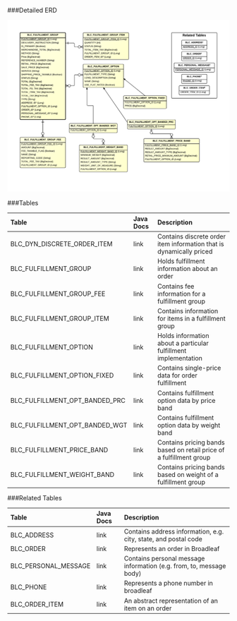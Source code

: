###Detailed ERD

![Order Fulfillment](images/dataModel/OrderFulfillmentDetailedERD.png)

###Tables

| Table                         | Java Docs | Description                                         |
|:------------------------------|:----------|:----------------------------------------------------|
|BLC_DYN_DISCRETE_ORDER_ITEM    | link      | Contains discrete order item information that is dynamically priced  |
|BLC_FULFILLMENT_GROUP          | link      | Holds fulfillment information about an order  |
|BLC_FULFILLMENT_GROUP_FEE      | link      | Contains fee information for a fulfillment group  |
|BLC_FULFILLMENT_GROUP_ITEM     | link      | Contains information for items in a fulfillment group  |
|BLC_FULFILLMENT_OPTION         | link      | Holds information about a particular fulfillment implementation  |
|BLC_FULFILLMENT_OPTION_FIXED   | link      | Contains single-price data for order fulfillment  |
|BLC_FULFILLMENT_OPT_BANDED_PRC | link      | Contains fulfillment option data by price band  |
|BLC_FULFILLMENT_OPT_BANDED_WGT | link      | Contains fulfillment option data by weight band  |
|BLC_FULFILLMENT_PRICE_BAND     | link      | Contains pricing bands based on retail price of a fulfillment group |
|BLC_FULFILLMENT_WEIGHT_BAND    | link      | Contains pricing bands based on weight of a fulfillment group |

###Related Tables

| Table                | Java Docs	   | Description                                         |
|:---------------------|:--------------|:----------------------------------------------------|
|BLC_ADDRESS           | link          | Contains address information, e.g. city, state, and postal code  |
|BLC_ORDER             | link          | Represents an order in Broadleaf  |
|BLC_PERSONAL_MESSAGE  | link          | Contains personal message information (e.g. from, to, message body)  |
|BLC_PHONE             | link          | Represents a phone number in broadleaf  |
|BLC_ORDER_ITEM        | link          | An abstract representation of an item on an order  |

